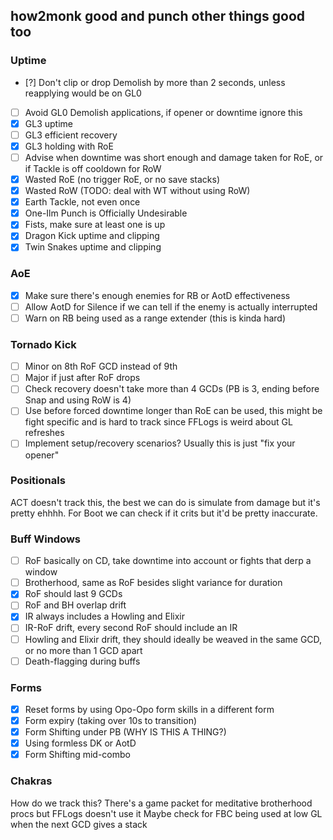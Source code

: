 ## how2monk good and punch other things good too

### Uptime
- [?] Don't clip or drop Demolish by more than 2 seconds, unless reapplying would be on GL0
- [ ] Avoid GL0 Demolish applications, if opener or downtime ignore this
- [x] GL3 uptime
- [ ] GL3 efficient recovery
- [x] GL3 holding with RoE
- [ ] Advise when downtime was short enough and damage taken for RoE, or if Tackle is off cooldown for RoW
- [x] Wasted RoE (no trigger RoE, or no save stacks)
- [x] Wasted RoW (TODO: deal with WT without using RoW)
- [x] Earth Tackle, not even once
- [x] One-Ilm Punch is Officially Undesirable
- [x] Fists, make sure at least one is up
- [x] Dragon Kick uptime and clipping
- [x] Twin Snakes uptime and clipping

### AoE
- [x] Make sure there's enough enemies for RB or AotD effectiveness
- [ ] Allow AotD for Silence if we can tell if the enemy is actually interrupted
- [ ] Warn on RB being used as a range extender (this is kinda hard)

### Tornado Kick
- [ ] Minor on 8th RoF GCD instead of 9th
- [ ] Major if just after RoF drops
- [ ] Check recovery doesn't take more than 4 GCDs (PB is 3, ending before Snap and using RoW is 4)
- [ ] Use before forced downtime longer than RoE can be used, this might be fight specific and is hard to track since FFLogs is weird about GL refreshes
- [ ] Implement setup/recovery scenarios? Usually this is just "fix your opener"

### Positionals
ACT doesn't track this, the best we can do is simulate from damage but it's pretty ehhhh. For Boot we can check if it crits but it'd be pretty inaccurate.

### Buff Windows
- [ ] RoF basically on CD, take downtime into account or fights that derp a window
- [ ] Brotherhood, same as RoF besides slight variance for duration
- [x] RoF should last 9 GCDs
- [ ] RoF and BH overlap drift
- [x] IR always includes a Howling and Elixir
- [ ] IR-RoF drift, every second RoF should include an IR
- [ ] Howling and Elixir drift, they should ideally be weaved in the same GCD, or no more than 1 GCD apart
- [ ] Death-flagging during buffs

### Forms
- [x] Reset forms by using Opo-Opo form skills in a different form
- [x] Form expiry (taking over 10s to transition)
- [x] Form Shifting under PB (WHY IS THIS A THING?)
- [x] Using formless DK or AotD
- [x] Form Shifting mid-combo

### Chakras
How do we track this? There's a game packet for meditative brotherhood procs but FFLogs doesn't use it
Maybe check for FBC being used at low GL when the next GCD gives a stack
